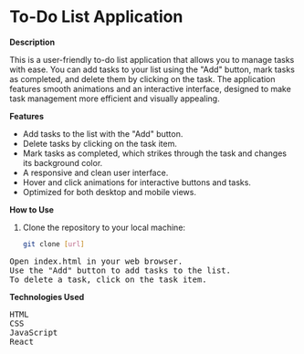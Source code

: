 # To-Do List Application


**Description**

This is a user-friendly to-do list application that allows you to manage tasks with ease. You can add tasks to your list using the "Add" button, mark tasks as completed, and delete them by clicking on the task. The application features smooth animations and an interactive interface, designed to make task management more efficient and visually appealing.

**Features**

- Add tasks to the list with the "Add" button.
- Delete tasks by clicking on the task item.
- Mark tasks as completed, which strikes through the task and changes its background color.
- A responsive and clean user interface.
- Hover and click animations for interactive buttons and tasks.
- Optimized for both desktop and mobile views.

**How to Use**

1. Clone the repository to your local machine:
   ```bash
   git clone [url]
<pre>
Open index.html in your web browser.
Use the "Add" button to add tasks to the list.
To delete a task, click on the task item.
</pre>


<b>Technologies Used</b>

<pre>
HTML
CSS
JavaScript
React
</pre>
